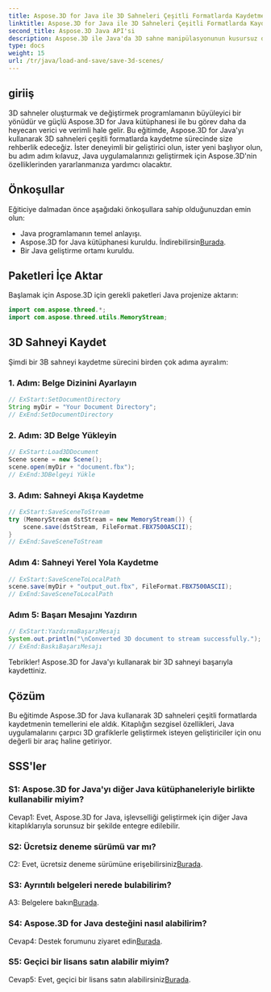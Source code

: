 ```yaml
---
title: Aspose.3D for Java ile 3D Sahneleri Çeşitli Formatlarda Kaydetme
linktitle: Aspose.3D for Java ile 3D Sahneleri Çeşitli Formatlarda Kaydetme
second_title: Aspose.3D Java API'si
description: Aspose.3D ile Java'da 3D sahne manipülasyonunun kusursuz dünyasını keşfedin. Sahneleri çeşitli formatlarda zahmetsizce kaydetmeyi öğrenin.
type: docs
weight: 15
url: /tr/java/load-and-save/save-3d-scenes/
---
```

## giriiş

3D sahneler oluşturmak ve değiştirmek programlamanın büyüleyici bir yönüdür ve güçlü Aspose.3D for Java kütüphanesi ile bu görev daha da heyecan verici ve verimli hale gelir. Bu eğitimde, Aspose.3D for Java'yı kullanarak 3D sahneleri çeşitli formatlarda kaydetme sürecinde size rehberlik edeceğiz. İster deneyimli bir geliştirici olun, ister yeni başlıyor olun, bu adım adım kılavuz, Java uygulamalarınızı geliştirmek için Aspose.3D'nin özelliklerinden yararlanmanıza yardımcı olacaktır.

## Önkoşullar

Eğiticiye dalmadan önce aşağıdaki önkoşullara sahip olduğunuzdan emin olun:

- Java programlamanın temel anlayışı.
-  Aspose.3D for Java kütüphanesi kuruldu. İndirebilirsin[Burada](https://releases.aspose.com/3d/java/).
- Bir Java geliştirme ortamı kuruldu.

## Paketleri İçe Aktar

Başlamak için Aspose.3D için gerekli paketleri Java projenize aktarın:

```java
import com.aspose.threed.*;
import com.aspose.threed.utils.MemoryStream;

```

## 3D Sahneyi Kaydet

Şimdi bir 3B sahneyi kaydetme sürecini birden çok adıma ayıralım:

### 1. Adım: Belge Dizinini Ayarlayın

```java
// ExStart:SetDocumentDirectory
String myDir = "Your Document Directory";
// ExEnd:SetDocumentDirectory
```

### 2. Adım: 3D Belge Yükleyin

```java
// ExStart:Load3DDocument
Scene scene = new Scene();
scene.open(myDir + "document.fbx");
// ExEnd:3DBelgeyi Yükle
```

### 3. Adım: Sahneyi Akışa Kaydetme

```java
// ExStart:SaveSceneToStream
try (MemoryStream dstStream = new MemoryStream()) {
    scene.save(dstStream, FileFormat.FBX7500ASCII);
}
// ExEnd:SaveSceneToStream
```

### Adım 4: Sahneyi Yerel Yola Kaydetme

```java
// ExStart:SaveSceneToLocalPath
scene.save(myDir + "output_out.fbx", FileFormat.FBX7500ASCII);
// ExEnd:SaveSceneToLocalPath
```

### Adım 5: Başarı Mesajını Yazdırın

```java
// ExStart:YazdırmaBaşarıMesajı
System.out.println("\nConverted 3D document to stream successfully.");
// ExEnd:BaskıBaşarıMesajı
```

Tebrikler! Aspose.3D for Java'yı kullanarak bir 3D sahneyi başarıyla kaydettiniz.

## Çözüm

Bu eğitimde Aspose.3D for Java kullanarak 3D sahneleri çeşitli formatlarda kaydetmenin temellerini ele aldık. Kitaplığın sezgisel özellikleri, Java uygulamalarını çarpıcı 3D grafiklerle geliştirmek isteyen geliştiriciler için onu değerli bir araç haline getiriyor.

## SSS'ler

### S1: Aspose.3D for Java'yı diğer Java kütüphaneleriyle birlikte kullanabilir miyim?

Cevap1: Evet, Aspose.3D for Java, işlevselliği geliştirmek için diğer Java kitaplıklarıyla sorunsuz bir şekilde entegre edilebilir.

### S2: Ücretsiz deneme sürümü var mı?

 C2: Evet, ücretsiz deneme sürümüne erişebilirsiniz[Burada](https://releases.aspose.com/).

### S3: Ayrıntılı belgeleri nerede bulabilirim?

A3: Belgelere bakın[Burada](https://reference.aspose.com/3d/java/).

### S4: Aspose.3D for Java desteğini nasıl alabilirim?

 Cevap4: Destek forumunu ziyaret edin[Burada](https://forum.aspose.com/c/3d/18).

### S5: Geçici bir lisans satın alabilir miyim?

 Cevap5: Evet, geçici bir lisans satın alabilirsiniz[Burada](https://purchase.aspose.com/temporary-license/).